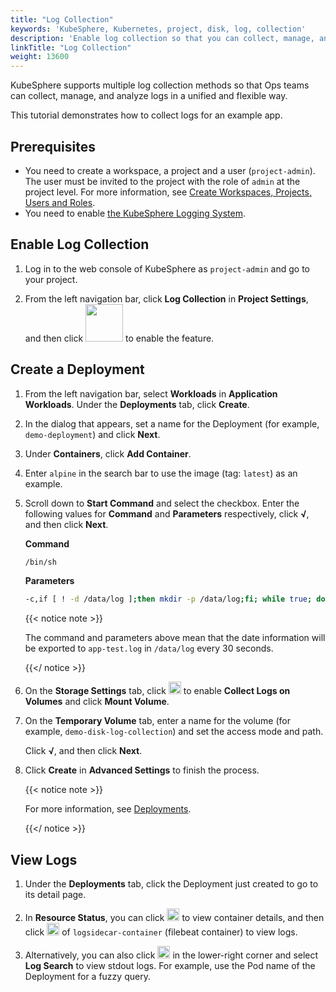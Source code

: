 ```yaml
---
title: "Log Collection"
keywords: 'KubeSphere, Kubernetes, project, disk, log, collection'
description: 'Enable log collection so that you can collect, manage, and analyze logs in a unified way.'
linkTitle: "Log Collection"
weight: 13600
---
```


KubeSphere supports multiple log collection methods so that Ops teams can collect, manage, and analyze logs in a unified and flexible way.

This tutorial demonstrates how to collect logs for an example app.

## Prerequisites

- You need to create a workspace, a project and a user (`project-admin`). The user must be invited to the project with the role of `admin` at the project level. For more information, see [Create Workspaces, Projects, Users and Roles](../../quick-start/create-workspace-and-project/).
- You need to enable [the KubeSphere Logging System](../../pluggable-components/logging/).

## Enable Log Collection

1. Log in to the web console of KubeSphere as `project-admin` and go to your project.

2. From the left navigation bar, click **Log Collection** in **Project Settings**, and then click <img src="/images/docs/v3.3/project-administration/disk-log-collection/log-toggle-switch.png" width="60" /> to enable the feature.

## Create a Deployment

1. From the left navigation bar, select **Workloads** in **Application Workloads**. Under the **Deployments** tab,  click **Create**.

2. In the dialog that appears, set a name for the Deployment (for example, `demo-deployment`) and click **Next**.

3. Under **Containers**, click **Add Container**.

4. Enter `alpine` in the search bar to use the image (tag: `latest`) as an example.

5. Scroll down to **Start Command** and select the checkbox. Enter the following values for **Command** and **Parameters** respectively, click **√**, and then click **Next**.

   **Command**

   ```bash
   /bin/sh
   ```

   **Parameters**

   ```bash
   -c,if [ ! -d /data/log ];then mkdir -p /data/log;fi; while true; do date >> /data/log/app-test.log; sleep 30;done
   ```

   {{< notice note >}}

   The command and parameters above mean that the date information will be exported to `app-test.log` in `/data/log` every 30 seconds.

   {{</ notice >}} 

6. On the **Storage Settings** tab, click <img src="/images/docs/v3.3/project-administration/disk-log-collection/toggle-switch.png" width="20" /> to enable **Collect Logs on Volumes** and click **Mount Volume**.

7. On the **Temporary Volume** tab, enter a name for the volume (for example, `demo-disk-log-collection`) and set the access mode and path.

   Click **√**, and then click **Next**.

8. Click **Create** in **Advanced Settings** to finish the process.

   {{< notice note >}}

   For more information, see [Deployments](../../project-user-guide/application-workloads/deployments/).

   {{</ notice >}} 

## View Logs

1. Under the **Deployments** tab, click the Deployment just created to go to its detail page.

2. In **Resource Status**, you can click <img src="/images/docs/v3.3/project-administration/disk-log-collection/arrow.png" width="20" /> to view container details, and then click <img src="/images/docs/v3.3/project-administration/disk-log-collection/log-icon.png" width="20" alt="icon" /> of `logsidecar-container` (filebeat container) to view logs.

3. Alternatively, you can also click <img src="/images/docs/v3.3/project-administration/disk-log-collection/toolbox.png" width="20" />  in the lower-right corner and select **Log Search** to view stdout logs. For example, use the Pod name of the Deployment for a fuzzy query.

